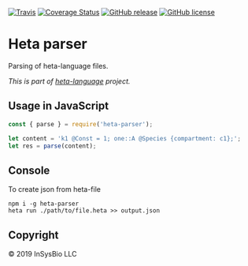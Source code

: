 
[![Travis](https://travis-ci.org/insysbio/heta-parser.svg?branch=master)](https://travis-ci.org/insysbio/heta-parser)
[![Coverage Status](https://coveralls.io/repos/github/insysbio/heta-parser/badge.svg?branch=master)](https://coveralls.io/github/insysbio/heta-parser?branch=master)
[![GitHub release](https://img.shields.io/github/release/insysbio/heta-parser.svg)](https://github.com/insysbio/heta-parser/releases/)
[![GitHub license](https://img.shields.io/github/license/insysbio/heta-parser.svg)](https://github.com/insysbio/heta-parser/blob/master/LICENSE)

# Heta parser

Parsing of heta-language files.

*This is part of [heta-language](https://hetalang.github.io/) project.*

## Usage in JavaScript

```javascript
const { parse } = require('heta-parser');

let content = 'k1 @Const = 1; one::A @Species {compartment: c1};';
let res = parse(content);
```

## Console
To create json from heta-file

```shell
npm i -g heta-parser
heta run ./path/to/file.heta >> output.json
```

## Copyright

&copy; 2019 InSysBio LLC
